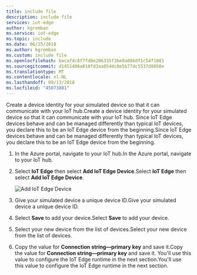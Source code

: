 ```yaml
---
title: include file
description: include file
services: iot-edge
author: kgremban
ms.service: iot-edge
ms.topic: include
ms.date: 06/25/2018
ms.author: kgremban
ms.custom: include file
ms.openlocfilehash: bacafdc8f7fd8e206335f3be0a086df1c54f1081
ms.sourcegitcommit: d1451406a010fd3aa854dc8e5b77dc5537d8050e
ms.translationtype: MT
ms.contentlocale: nl-NL
ms.lasthandoff: 09/13/2018
ms.locfileid: "45073881"
---
```

<span data-ttu-id="7a53e-103">Create a device identity for your simulated device so that it can communicate with your IoT hub.</span><span class="sxs-lookup"><span data-stu-id="7a53e-103">Create a device identity for your simulated device so that it can communicate with your IoT hub.</span></span> <span data-ttu-id="7a53e-104">Since IoT Edge devices behave and can be managed differently than typical IoT devices, you declare this to be an IoT Edge device from the beginning.</span><span class="sxs-lookup"><span data-stu-id="7a53e-104">Since IoT Edge devices behave and can be managed differently than typical IoT devices, you declare this to be an IoT Edge device from the beginning.</span></span> 

1. <span data-ttu-id="7a53e-105">In the Azure portal, navigate to your IoT hub.</span><span class="sxs-lookup"><span data-stu-id="7a53e-105">In the Azure portal, navigate to your IoT hub.</span></span>
1. <span data-ttu-id="7a53e-106">Select **IoT Edge** then select **Add IoT Edge Device**.</span><span class="sxs-lookup"><span data-stu-id="7a53e-106">Select **IoT Edge** then select **Add IoT Edge Device**.</span></span>

   ![Add IoT Edge Device](./media/iot-edge-register-device/add-device.png)

1. <span data-ttu-id="7a53e-108">Give your simulated device a unique device ID.</span><span class="sxs-lookup"><span data-stu-id="7a53e-108">Give your simulated device a unique device ID.</span></span>
1. <span data-ttu-id="7a53e-109">Select **Save** to add your device.</span><span class="sxs-lookup"><span data-stu-id="7a53e-109">Select **Save** to add your device.</span></span>
1. <span data-ttu-id="7a53e-110">Select your new device from the list of devices.</span><span class="sxs-lookup"><span data-stu-id="7a53e-110">Select your new device from the list of devices.</span></span>
1. <span data-ttu-id="7a53e-111">Copy the value for **Connection string—primary key** and save it.</span><span class="sxs-lookup"><span data-stu-id="7a53e-111">Copy the value for **Connection string—primary key** and save it.</span></span> <span data-ttu-id="7a53e-112">You'll use this value to configure the IoT Edge runtime in the next section.</span><span class="sxs-lookup"><span data-stu-id="7a53e-112">You'll use this value to configure the IoT Edge runtime in the next section.</span></span> 

